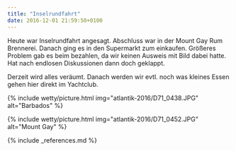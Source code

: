 ```yaml
---
title: "Inselrundfahrt"
date: 2016-12-01 21:59:50+0100
---
```


Heute war Inselrundfahrt angesagt. Abschluss war in der Mount Gay Rum Brennerei. Danach ging es in den Supermarkt zum einkaufen. Größeres Problem gab es beim bezahlen, da wir keinen Ausweis mit Bild dabei hatte. Hat nach endlosen Diskussionen dann doch geklappt.

Derzeit wird alles veräumt. Danach werden wir evtl. noch was kleines Essen gehen hier direkt im Yachtclub.


{% include wetty/picture.html img="atlantik-2016/D71_0438.JPG" alt="Barbados" %}

{% include wetty/picture.html img="atlantik-2016/D71_0452.JPG" alt="Mount Gay" %}


{% include _references.md %}